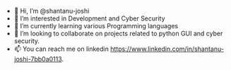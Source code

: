 - 👋 Hi, I’m @shantanu-joshi
- 👀 I’m interested in Development and Cyber Security
- 🌱 I’m currently learning various Programming languages
- 💞️ I’m looking to collaborate on projects related to python GUI and cyber security.
- 📫 You can reach me on linkedin https://www.linkedin.com/in/shantanu-joshi-7bb0a0113.

<!---
shantanu-joshi/shantanu-joshi is a ✨ special ✨ repository because its `README.md` (this file) appears on your GitHub profile.
You can click the Preview link to take a look at your changes.
--->
